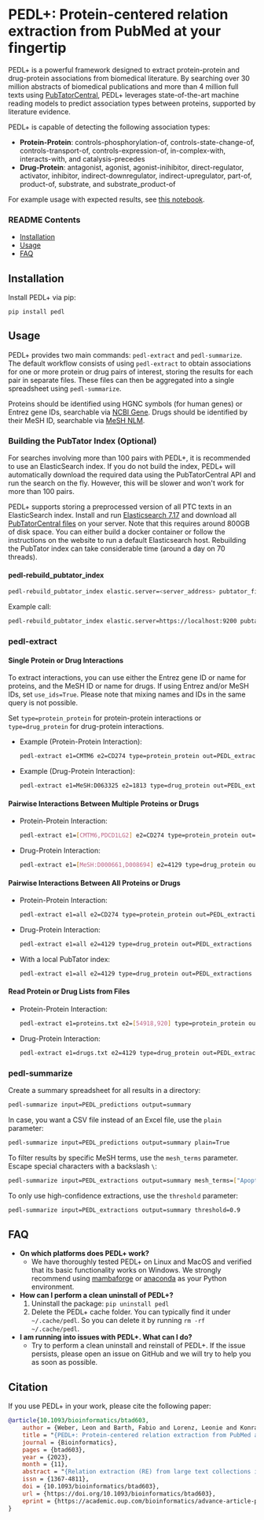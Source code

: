 # PEDL+: Protein-centered relation extraction from PubMed at your fingertip

PEDL+ is a powerful framework designed to extract protein-protein and drug-protein associations from biomedical literature. By searching over 30 million abstracts of biomedical publications and more than 4 million full texts using [PubTatorCentral](https://www.ncbi.nlm.nih.gov/research/pubtator/), PEDL+ leverages state-of-the-art machine reading models to predict association types between proteins, supported by literature evidence.

PEDL+ is capable of detecting the following association types:

- **Protein-Protein**: controls-phosphorylation-of, controls-state-change-of, controls-transport-of, controls-expression-of, in-complex-with, interacts-with, and catalysis-precedes 
- **Drug-Protein**: antagonist, agonist, agonist-inihibitor, direct-regulator, activator, inhibitor, indirect-downregulator, indirect-upregulator, part-of, product-of, substrate, and substrate\_product-of

For example usage with expected results, see [this notebook](https://github.com/leonweber/pedl/blob/master/example_usage.ipynb).

### README Contents
- [Installation](#installation)
- [Usage](#usage)
- [FAQ](#faq)

## Installation

Install PEDL+ via pip:

```
pip install pedl
```

## Usage

PEDL+ provides two main commands: `pedl-extract` and `pedl-summarize`. The default workflow consists of using `pedl-extract` to obtain associations for one or more protein or drug pairs of interest, storing the results for each pair in separate files. These files can then be aggregated into a single spreadsheet using `pedl-summarize`.

Proteins should be identified using HGNC symbols (for human genes) or Entrez gene IDs, searchable via [NCBI Gene](https://www.ncbi.nlm.nih.gov/gene). Drugs should be identified by their MeSH ID, searchable via [MeSH NLM](https://meshb.nlm.nih.gov/).

### Building the PubTator Index (Optional)

For searches involving more than 100 pairs with PEDL+, it is recommended to use an ElasticSearch index. If you do not build the index, PEDL+ will automatically download the required data using the PubTatorCentral API and run the search on the fly. However, this will be slower and won't work for more than 100 pairs.

PEDL+ supports storing a preprocessed version of all PTC texts in an ElasticSearch index. Install and run [Elasticsearch 7.17](https://www.elastic.co/guide/en/elasticsearch/reference/master/install-elasticsearch.html) and download all [PubTatorCentral files](https://ftp.ncbi.nlm.nih.gov/pub/lu/PubTatorCentral/PubTatorCentral_BioCXML/) on your server. Note that this requires around 800GB of disk space. You can either build a docker container or follow the instructions on the website to run a default Elasticsearch host. Rebuilding the PubTator index can take considerable time (around a day on 70 threads).

#### pedl-rebuild_pubtator_index

```bash
pedl-rebuild_pubtator_index elastic.server=<server_address> pubtator_file=<path_to_pubtator_file> n_processes=<number of processes>
```

Example call:

```bash
pedl-rebuild_pubtator_index elastic.server=https://localhost:9200 pubtator_file=/home/pedl/output/BioCXML n_processes=10
```

### pedl-extract

#### Single Protein or Drug Interactions

To extract interactions, you can use either the Entrez gene ID or name for proteins, and the MeSH ID or name for drugs. If using Entrez and/or MeSH IDs, set `use_ids=True`. Please note that mixing names and IDs in the same query is not possible.

Set `type=protein_protein` for protein-protein interactions or `type=drug_protein` for drug-protein interactions.


- Example (Protein-Protein Interaction):

  ```bash
  pedl-extract e1=CMTM6 e2=CD274 type=protein_protein out=PEDL_extractions
  ```

- Example (Drug-Protein Interaction):

  ```bash
  pedl-extract e1=MeSH:D063325 e2=1813 type=drug_protein out=PEDL_extractions use_ids=True

  ```

#### Pairwise Interactions Between Multiple Proteins or Drugs

- Protein-Protein Interaction:

  ```bash
  pedl-extract e1=[CMTM6,PDCD1LG2] e2=CD274 type=protein_protein out=PEDL_extractions
  ```

- Drug-Protein Interaction:

  ```bash
  pedl-extract e1=[MeSH:D000661,D008694] e2=4129 type=drug_protein out=PEDL_extractions use_ids=true
  ```

#### Pairwise Interactions Between All Proteins or Drugs

- Protein-Protein Interaction:


  ```bash
  pedl-extract e1=all e2=CD274 type=protein_protein out=PEDL_extractions 
  ```

- Drug-Protein Interaction:

  ```bash
  pedl-extract e1=all e2=4129 type=drug_protein out=PEDL_extractions use_ids=true
  ```
- With a local PubTator index:
    
  ```bash
  pedl-extract e1=all e2=4129 type=drug_protein out=PEDL_extractions use_ids=true elastic.server=<server_address> 
  ```

#### Read Protein or Drug Lists from Files

- Protein-Protein Interaction:

  ```bash
  pedl-extract e1=proteins.txt e2=[54918,920] type=protein_protein out=PEDL_extractions use_ids=true
  ```

- Drug-Protein Interaction:

  ```bash
  pedl-extract e1=drugs.txt e2=4129 type=drug_protein out=PEDL_extractions use_ids=true
  ```

### pedl-summarize

Create a summary spreadsheet for all results in a directory:

```bash
pedl-summarize input=PEDL_predictions output=summary
```

In case, you want a CSV file instead of an Excel file, use the `plain` parameter:

```bash
pedl-summarize input=PEDL_predictions output=summary plain=True
```

To filter results by specific MeSH terms, use the `mesh_terms` parameter. Escape special characters with a backslash `\`:

```bash
pedl-summarize input=PEDL_extractions output=summary mesh_terms=["Apoptosis","Lymphoma\, B-Cell"]
```

To only use high-confidence extractions, use the `threshold` parameter:

```bash
pedl-summarize input=PEDL_extractions output=summary threshold=0.9
```

  ## FAQ
  - **On which platforms does PEDL+ work?**
    - We have thoroughly tested PEDL+ on Linux and MacOS and verified that its basic functionality works on Windows. We strongly recommend using [mambaforge](https://github.com/conda-forge/miniforge#mambaforge) or [anaconda](https://www.anaconda.com/products/individual) as your Python environment.
  - **How can I perform a clean uninstall of PEDL+?**
    1. Uninstall the package: `pip uninstall pedl`
    2. Delete the PEDL+ cache folder. You can typically find it under `~/.cache/pedl`. So you can delete it by running `rm -rf ~/.cache/pedl`.
  - **I am running into issues with PEDL+. What can I do?**
    - Try to perform a clean uninstall and reinstall of PEDL+. If the issue persists, please open an issue on GitHub and we will try to help you as soon as possible.
   
## Citation
If you use PEDL+ in your work, please cite the following paper:
```bibtex
@article{10.1093/bioinformatics/btad603,
    author = {Weber, Leon and Barth, Fabio and Lorenz, Leonie and Konrath, Fabian and Huska, Kirsten and Wolf, Jana and Leser, Ulf},
    title = "{PEDL+: Protein-centered relation extraction from PubMed at your fingertip}",
    journal = {Bioinformatics},
    pages = {btad603},
    year = {2023},
    month = {11},
    abstract = "{Relation extraction (RE) from large text collections is an important tool for database curation, pathway reconstruction, or functional omics data analysis. In practice, RE often is part of a complex data analysis pipeline requiring specific adaptations like restricting the types of relations or the set of proteins to be considered. However, current systems are either non-programmable web sites or research code with fixed functionality. We present PEDL+, a user-friendly tool for extracting protein-protein and protein-chemical associations from PubMed articles. PEDL+ combines state-of-the-art NLP technology with adaptable ranking and filtering options and can easily be integrated into analysis pipelines. We evaluated PEDL+ in two pathway curation projects and found that 59\\% to 80\\% of its extractions were helpful.PEDL+ is freely available at https://github.com/leonweber/pedl.Supplementary data are available at Bioinformatics online.}",
    issn = {1367-4811},
    doi = {10.1093/bioinformatics/btad603},
    url = {https://doi.org/10.1093/bioinformatics/btad603},
    eprint = {https://academic.oup.com/bioinformatics/advance-article-pdf/doi/10.1093/bioinformatics/btad603/53180165/btad603.pdf},
}
```

